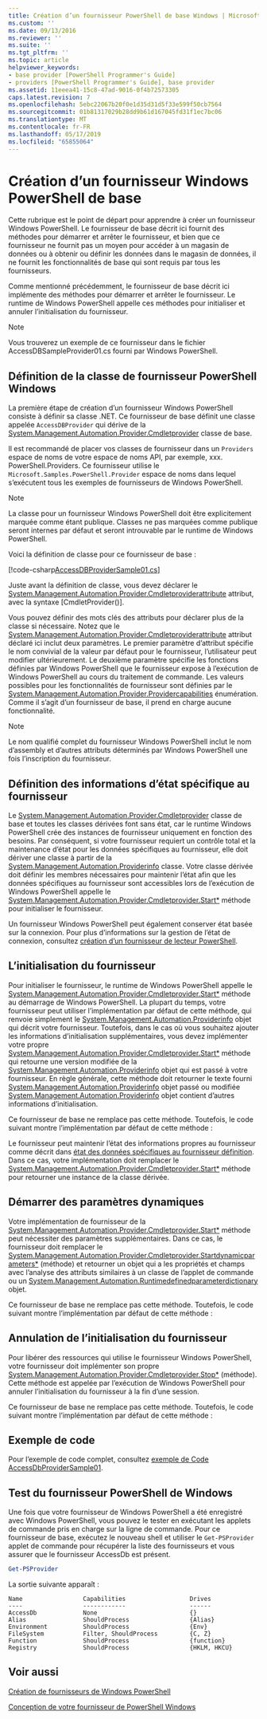 ```yaml
---
title: Création d’un fournisseur PowerShell de base Windows | Microsoft Docs
ms.custom: ''
ms.date: 09/13/2016
ms.reviewer: ''
ms.suite: ''
ms.tgt_pltfrm: ''
ms.topic: article
helpviewer_keywords:
- base provider [PowerShell Programmer's Guide]
- providers [PowerShell Programmer's Guide], base provider
ms.assetid: 11eeea41-15c8-47ad-9016-0f4b72573305
caps.latest.revision: 7
ms.openlocfilehash: 5ebc22067b20f0e1d35d31d5f33e599f50cb7564
ms.sourcegitcommit: 01b81317029b28dd9b61d167045fd31f1ec7bc06
ms.translationtype: MT
ms.contentlocale: fr-FR
ms.lasthandoff: 05/17/2019
ms.locfileid: "65855064"
---
```

# <a name="creating-a-basic-windows-powershell-provider"></a>Création d’un fournisseur Windows PowerShell de base

Cette rubrique est le point de départ pour apprendre à créer un fournisseur Windows PowerShell. Le fournisseur de base décrit ici fournit des méthodes pour démarrer et arrêter le fournisseur, et bien que ce fournisseur ne fournit pas un moyen pour accéder à un magasin de données ou à obtenir ou définir les données dans le magasin de données, il ne fournit les fonctionnalités de base qui sont requis par tous les fournisseurs.

Comme mentionné précédemment, le fournisseur de base décrit ici implémente des méthodes pour démarrer et arrêter le fournisseur. Le runtime de Windows PowerShell appelle ces méthodes pour initialiser et annuler l’initialisation du fournisseur.

> [!NOTE]
> Vous trouverez un exemple de ce fournisseur dans le fichier AccessDBSampleProvider01.cs fourni par Windows PowerShell.

## <a name="defining-the-windows-powershell-provider-class"></a>Définition de la classe de fournisseur PowerShell Windows

La première étape de création d’un fournisseur Windows PowerShell consiste à définir sa classe .NET. Ce fournisseur de base définit une classe appelée `AccessDBProvider` qui dérive de la [System.Management.Automation.Provider.Cmdletprovider](/dotnet/api/System.Management.Automation.Provider.CmdletProvider) classe de base.

Il est recommandé de placer vos classes de fournisseur dans un `Providers` espace de noms de votre espace de noms API, par exemple, xxx. PowerShell.Providers. Ce fournisseur utilise le `Microsoft.Samples.PowerShell.Provider` espace de noms dans lequel s’exécutent tous les exemples de fournisseurs de Windows PowerShell.

> [!NOTE]
> La classe pour un fournisseur Windows PowerShell doit être explicitement marquée comme étant publique. Classes ne pas marquées comme publique seront internes par défaut et seront introuvable par le runtime de Windows PowerShell.

Voici la définition de classe pour ce fournisseur de base :

[!code-csharp[AccessDBProviderSample01.cs](../../powershell-sdk-samples/SDK-2.0/csharp/AccessDBProviderSample01/AccessDBProviderSample01.cs#L23-L24 "AccessDBProviderSample01.cs")]

Juste avant la définition de classe, vous devez déclarer le [System.Management.Automation.Provider.Cmdletproviderattribute](/dotnet/api/System.Management.Automation.Provider.CmdletProviderAttribute) attribut, avec la syntaxe [CmdletProvider()].

Vous pouvez définir des mots clés des attributs pour déclarer plus de la classe si nécessaire. Notez que le [System.Management.Automation.Provider.Cmdletproviderattribute](/dotnet/api/System.Management.Automation.Provider.CmdletProviderAttribute) attribut déclaré ici inclut deux paramètres. Le premier paramètre d’attribut spécifie le nom convivial de la valeur par défaut pour le fournisseur, l’utilisateur peut modifier ultérieurement. Le deuxième paramètre spécifie les fonctions définies par Windows PowerShell que le fournisseur expose à l’exécution de Windows PowerShell au cours du traitement de commande. Les valeurs possibles pour les fonctionnalités de fournisseur sont définies par le [System.Management.Automation.Provider.Providercapabilities](/dotnet/api/System.Management.Automation.Provider.ProviderCapabilities) énumération. Comme il s’agit d’un fournisseur de base, il prend en charge aucune fonctionnalité.

> [!NOTE]
> Le nom qualifié complet du fournisseur Windows PowerShell inclut le nom d’assembly et d’autres attributs déterminés par Windows PowerShell une fois l’inscription du fournisseur.

## <a name="defining-provider-specific-state-information"></a>Définition des informations d’état spécifique au fournisseur

Le [System.Management.Automation.Provider.Cmdletprovider](/dotnet/api/System.Management.Automation.Provider.CmdletProvider) classe de base et toutes les classes dérivées font sans état, car le runtime Windows PowerShell crée des instances de fournisseur uniquement en fonction des besoins. Par conséquent, si votre fournisseur requiert un contrôle total et la maintenance d’état pour les données spécifiques au fournisseur, elle doit dériver une classe à partir de la [System.Management.Automation.Providerinfo](/dotnet/api/System.Management.Automation.ProviderInfo) classe. Votre classe dérivée doit définir les membres nécessaires pour maintenir l’état afin que les données spécifiques au fournisseur sont accessibles lors de l’exécution de Windows PowerShell appelle le [System.Management.Automation.Provider.Cmdletprovider.Start*](/dotnet/api/System.Management.Automation.Provider.CmdletProvider.Start) méthode pour initialiser le fournisseur.

Un fournisseur Windows PowerShell peut également conserver état basée sur la connexion. Pour plus d’informations sur la gestion de l’état de connexion, consultez [création d’un fournisseur de lecteur PowerShell](./creating-a-windows-powershell-drive-provider.md).

## <a name="initializing-the-provider"></a>L’initialisation du fournisseur

Pour initialiser le fournisseur, le runtime de Windows PowerShell appelle le [System.Management.Automation.Provider.Cmdletprovider.Start*](/dotnet/api/System.Management.Automation.Provider.CmdletProvider.Start) méthode au démarrage de Windows PowerShell. La plupart du temps, votre fournisseur peut utiliser l’implémentation par défaut de cette méthode, qui renvoie simplement le [System.Management.Automation.Providerinfo](/dotnet/api/System.Management.Automation.ProviderInfo) objet qui décrit votre fournisseur. Toutefois, dans le cas où vous souhaitez ajouter les informations d’initialisation supplémentaires, vous devez implémenter votre propre [System.Management.Automation.Provider.Cmdletprovider.Start*](/dotnet/api/System.Management.Automation.Provider.CmdletProvider.Start) méthode qui retourne une version modifiée de la [ System.Management.Automation.Providerinfo](/dotnet/api/System.Management.Automation.ProviderInfo) objet qui est passé à votre fournisseur. En règle générale, cette méthode doit retourner le texte fourni [System.Management.Automation.Providerinfo](/dotnet/api/System.Management.Automation.ProviderInfo) objet passé ou modifiée [System.Management.Automation.Providerinfo](/dotnet/api/System.Management.Automation.ProviderInfo) objet contient d’autres informations d’initialisation.

Ce fournisseur de base ne remplace pas cette méthode. Toutefois, le code suivant montre l’implémentation par défaut de cette méthode :

<!-- TODO!!!: review snippet reference  [!CODE [Msh_samplesaccessdbprov01#accessdbprov01ProviderStart](Msh_samplesaccessdbprov01#accessdbprov01ProviderStart)]  -->

Le fournisseur peut maintenir l’état des informations propres au fournisseur comme décrit dans [état des données spécifiques au fournisseur définition](#defining-provider-specific-state-information). Dans ce cas, votre implémentation doit remplacer le [System.Management.Automation.Provider.Cmdletprovider.Start*](/dotnet/api/System.Management.Automation.Provider.CmdletProvider.Start) méthode pour retourner une instance de la classe dérivée.

## <a name="start-dynamic-parameters"></a>Démarrer des paramètres dynamiques

Votre implémentation de fournisseur de la [System.Management.Automation.Provider.Cmdletprovider.Start*](/dotnet/api/System.Management.Automation.Provider.CmdletProvider.Start) méthode peut nécessiter des paramètres supplémentaires. Dans ce cas, le fournisseur doit remplacer le [System.Management.Automation.Provider.Cmdletprovider.Startdynamicparameters*](/dotnet/api/System.Management.Automation.Provider.CmdletProvider.StartDynamicParameters) (méthode) et retourner un objet qui a les propriétés et champs avec l’analyse des attributs similaires à un classe de l’applet de commande ou un [System.Management.Automation.Runtimedefinedparameterdictionary](/dotnet/api/System.Management.Automation.RuntimeDefinedParameterDictionary) objet.

Ce fournisseur de base ne remplace pas cette méthode. Toutefois, le code suivant montre l’implémentation par défaut de cette méthode :

<!-- TODO!!!: review snippet reference  [!CODE [Msh_samplesaccessdbprov01#accessdbprov01ProviderDynamicParameters](Msh_samplesaccessdbprov01#accessdbprov01ProviderDynamicParameters)]  -->

## <a name="uninitializing-the-provider"></a>Annulation de l’initialisation du fournisseur

Pour libérer des ressources qui utilise le fournisseur Windows PowerShell, votre fournisseur doit implémenter son propre [System.Management.Automation.Provider.Cmdletprovider.Stop*](/dotnet/api/System.Management.Automation.Provider.CmdletProvider.Stop) (méthode). Cette méthode est appelée par l’exécution de Windows PowerShell pour annuler l’initialisation du fournisseur à la fin d’une session.

Ce fournisseur de base ne remplace pas cette méthode. Toutefois, le code suivant montre l’implémentation par défaut de cette méthode :

<!-- TODO!!!: review snippet reference  [!CODE [Msh_samplesaccessdbprov01#accessdbprov01ProviderStop](Msh_samplesaccessdbprov01#accessdbprov01ProviderStop)]  -->

## <a name="code-sample"></a>Exemple de code

Pour l’exemple de code complet, consultez [exemple de Code AccessDbProviderSample01](./accessdbprovidersample01-code-sample.md).

## <a name="testing-the-windows-powershell-provider"></a>Test du fournisseur PowerShell de Windows

Une fois que votre fournisseur de Windows PowerShell a été enregistré avec Windows PowerShell, vous pouvez le tester en exécutant les applets de commande pris en charge sur la ligne de commande. Pour ce fournisseur de base, exécutez le nouveau shell et utiliser le `Get-PSProvider` applet de commande pour récupérer la liste des fournisseurs et vous assurer que le fournisseur AccessDb est présent.

```powershell
Get-PSProvider
```

La sortie suivante apparaît :

```output
Name                 Capabilities                  Drives
----                 ------------                  ------
AccessDb             None                          {}
Alias                ShouldProcess                 {Alias}
Environment          ShouldProcess                 {Env}
FileSystem           Filter, ShouldProcess         {C, Z}
Function             ShouldProcess                 {function}
Registry             ShouldProcess                 {HKLM, HKCU}
```

## <a name="see-also"></a>Voir aussi

[Création de fournisseurs de Windows PowerShell](./how-to-create-a-windows-powershell-provider.md)

[Conception de votre fournisseur de PowerShell Windows](./designing-your-windows-powershell-provider.md)